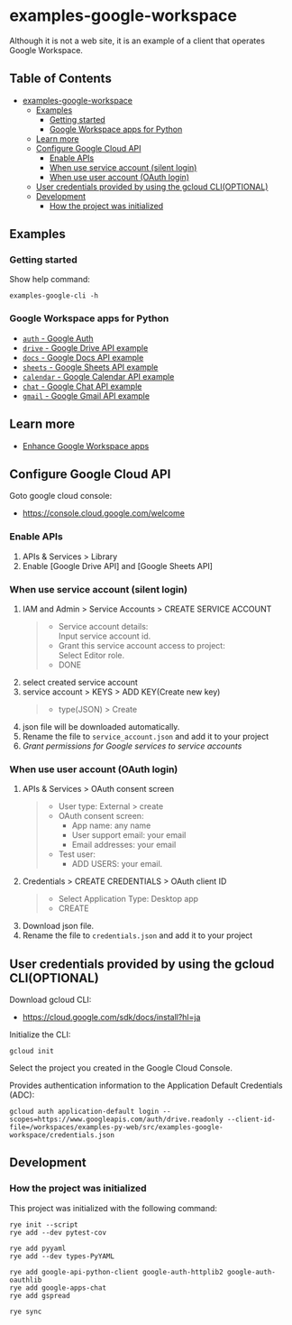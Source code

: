 # examples-google-workspace

Although it is not a web site, it is an example of a client that operates Google Workspace.


## Table of Contents <!-- omit in toc -->

- [examples-google-workspace](#examples-google-workspace)
  - [Examples](#examples)
    - [Getting started](#getting-started)
    - [Google Workspace apps for Python](#google-workspace-apps-for-python)
  - [Learn more](#learn-more)
  - [Configure Google Cloud API](#configure-google-cloud-api)
    - [Enable APIs](#enable-apis)
    - [When use service account (silent login)](#when-use-service-account-silent-login)
    - [When use user account (OAuth login)](#when-use-user-account-oauth-login)
  - [User credentials provided by using the gcloud CLI(OPTIONAL)](#user-credentials-provided-by-using-the-gcloud-clioptional)
  - [Development](#development)
    - [How the project was initialized](#how-the-project-was-initialized)

## Examples

### Getting started

Show help command:

```shell
examples-google-cli -h
```

### Google Workspace apps for Python

- [`auth` - Google Auth](./src/examples_google_workspace/auth/README.md)
- [`drive` - Google Drive API example](./src/examples_google_workspace//drive/README.md)
- [`docs` - Google Docs API example](./src/examples_google_workspace/docs/README.md)
- [`sheets` - Google Sheets API example](./src/examples_google_workspace/sheets/README.md)
- [`calendar` - Google Calendar API example](./src/examples_google_workspace/calendar/README.md)
- [`chat` - Google Chat API example](./src/examples_google_workspace/chat/README.md)
- [`gmail` - Google Gmail API example](./src/examples_google_workspace/gmail/README.md)


## Learn more

- [Enhance Google Workspace apps](https://developers.google.com/workspace?hl=ja)


## Configure Google Cloud API

Goto google cloud console:

- <https://console.cloud.google.com/welcome>

### Enable APIs

1. APIs & Services > Library
2. Enable [Google Drive API] and [Google Sheets API]

### When use service account (silent login)

1. IAM and Admin > Service Accounts > CREATE SERVICE ACCOUNT
   > - Service account details:  
   >   Input service account id.
   > - Grant this service account access to project:  
   >   Select Editor role.
   > - DONE
2. select created service account
3. service account > KEYS > ADD KEY(Create new key)
   > - type(JSON) > Create
4. json file will be downloaded automatically.
5. Rename the file to `service_account.json` and add it to your project
6. _Grant permissions for Google services to service accounts_

### When use user account (OAuth login)

1. APIs & Services > OAuth consent screen
   > - User type: External > create
   > - OAuth consent screen:
   >   - App name: any name
   >   - User support email: your email
   >   - Email addresses: your email
   > - Test user:
   >   - ADD USERS: your email.
2. Credentials > CREATE CREDENTIALS > OAuth client ID
   > - Select Application Type: Desktop app
   > - CREATE
3. Download json file.
4. Rename the file to `credentials.json` and add it to your project


## User credentials provided by using the gcloud CLI(OPTIONAL)

Download gcloud CLI:

- <https://cloud.google.com/sdk/docs/install?hl=ja>

Initialize the CLI:

```shell
gcloud init
```

Select the project you created in the Google Cloud Console.

Provides authentication information to the Application Default Credentials (ADC):

```shell
gcloud auth application-default login --scopes=https://www.googleapis.com/auth/drive.readonly --client-id-file=/workspaces/examples-py-web/src/examples-google-workspace/credentials.json
```


## Development

### How the project was initialized

This project was initialized with the following command:

```shell
rye init --script
rye add --dev pytest-cov

rye add pyyaml
rye add --dev types-PyYAML

rye add google-api-python-client google-auth-httplib2 google-auth-oauthlib
rye add google-apps-chat
rye add gspread

rye sync
```
